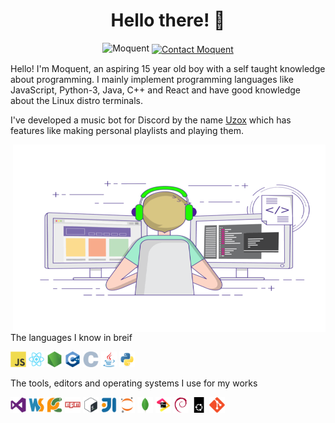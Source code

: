 <h1 align="center">Hello there! 👋</h1>

<p align="center"> <img src="https://github-readme-stats.vercel.app/api?username=Moquent&show_icons=true&theme=gotham" alt="Moquent" />

<a href="https://discord.gg/GtNTAr5EWR">
  <img align="center" alt="Contact Moquent" width="30px" src="https://raw.githubusercontent.com/peterthehan/peterthehan/master/assets/discord.svg" />
</a>

<br />

Hello! I'm Moquent, an aspiring 15 year old boy with a self taught knowledge about programming. I mainly implement programming languages like JavaScript, Python-3, Java, C++ and React and have good knowledge about the Linux distro terminals.

I've developed a music bot for Discord by the name [Uzox](http://uzox.tech/) which has features like making personal playlists and playing them.

  <img align="right" alt="GIF" src="https://github.com/Moquent/Moquent/blob/main/coding.gif?raw=true" width="500" height="300" />

The languages I know in breif

<code><img height="25" src="https://raw.githubusercontent.com/devicons/devicon/master/icons/javascript/javascript-original.svg"></code>
<code><img height="25" src="https://raw.githubusercontent.com/devicons/devicon/master/icons/react/react-original.svg"></code>
<code><img height="25" src="https://raw.githubusercontent.com/devicons/devicon/master/icons/nodejs/nodejs-original.svg"></code>
<code><img height="25" src="https://raw.githubusercontent.com/devicons/devicon/master/icons/cplusplus/cplusplus-original.svg"></code>
<code><img height="25" src="https://raw.githubusercontent.com/devicons/devicon/master/icons/c/c-original.svg"></code>
<code><img height="25" src="https://raw.githubusercontent.com/devicons/devicon/master/icons/java/java-original.svg"></code>
<code><img height="25" src="https://raw.githubusercontent.com/devicons/devicon/master/icons/python/python-original.svg"></code>



The tools, editors and operating systems I use for my works

<code><img height="25" src="https://raw.githubusercontent.com/devicons/devicon/master/icons/visualstudio/visualstudio-plain.svg"></code>
<code><img height="25" src="https://raw.githubusercontent.com/devicons/devicon/master/icons/webstorm/webstorm-original.svg"></code>
<code><img height="25" src="https://raw.githubusercontent.com/devicons/devicon/master/icons/pycharm/pycharm-original.svg"></code>
<code><img height="25" src="https://raw.githubusercontent.com/devicons/devicon/master/icons/npm/npm-original-wordmark.svg"></code>
<code><img height="25" src="https://raw.githubusercontent.com/devicons/devicon/master/icons/bash/bash-original.svg"></code>
<code><img height="25" src="https://raw.githubusercontent.com/devicons/devicon/master/icons/intellij/intellij-original.svg"></code>
<code><img height="25" src="https://raw.githubusercontent.com/devicons/devicon/master/icons/jupyter/jupyter-original.svg"></code>
<code><img height="25" src="https://raw.githubusercontent.com/devicons/devicon/master/icons/mongodb/mongodb-original.svg"></code>
<code><img height="25" src="https://raw.githubusercontent.com/devicons/devicon/master/icons/jetbrains/jetbrains-original.svg"></code>
<code><img height="25" src="https://raw.githubusercontent.com/devicons/devicon/master/icons/debian/debian-original.svg"></code>
<code><img height="25" src="https://raw.githubusercontent.com/devicons/devicon/master/icons/ubuntu/ubuntu-plain.svg"></code>
<code><img height="25" src="https://raw.githubusercontent.com/devicons/devicon/master/icons/git/git-original.svg"></code>

<!--END_SECTION:waka-->
